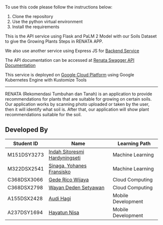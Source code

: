 To use this code please follow the instructions below:

1. Clone the repository
2. Use the python virtual environment
3. Install the requirements

This is the API service using Flask and PaLM 2 Model with our Soils Dataset to give the Growing Plants Steps in RENATA APP. <br>

We also use another service using Express JS for [Backend Service](https://github.com/RENATA-C23-PS218/backend-service/)<br>

The API documentation can be accessed at [Renata Swagger API Documentation](https://renata-app.xyz/api/docs) <br>

This service is deployed on [Google Cloud Platform](https://cloud.google.com/) using Google Kubernetes Engine with Kustomize Tools<br>

---

RENATA (Rekomendasi Tumbuhan dan Tanah) is an application to provide recommendations for plants that are suitable for growing on certain soils. Our application works by scanning photo uploaded or taken by the user, then it will identify what soil is. After that, our application will show plant recommendations suitable for the soil.

## Developed By

| Student ID  | Name                                                         | Learning Path      |
| ----------- | ------------------------------------------------------------ | ------------------ |
| M151DSY3273 | [Indah Sitoresmi Hardyningseti](https://github.com/indahsh)  | Machine Learning   |
| M322DSX2541 | [Sinaga, Yohanes Fransisko](https://github.com/Yohanes-arch) | Machine Learning   |
| C368DSX3066 | [Gede Rico Wijaya](https://github.com/gricowijaya)           | Cloud Computing    |
| C368DSX2798 | [Wayan Deden Setyawan](https://github.com/yandens)           | Cloud Computing    |
| A155DSX2428 | [Audi Hagi](https://github.com/AudiHagi)                     | Mobile Development |
| A237DSY1694 | [Hayatun Nisa](https://github.com/niichaa03)                 | Mobile Development |

